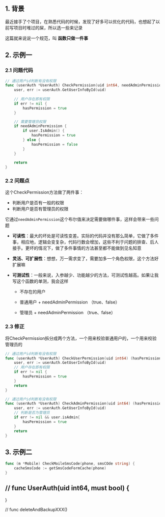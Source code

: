 ## 1. 背景

最近接手了个项目，在熟悉代码的时候，发现了好多可以优化的代码，也想起了以前写项目时堆过的屎，所以选一些来记录

这篇就来说说一个规范，叫 **函数只做一件事**





## 2. 示例一



### 2.1 问题代码

```go
// 通过用户id判断有没有权限
func (userAuth *UserAuth) CheckPermission(uid int64, needAdminPermission bool) (hasPermission bool) {
	user, err := userAuth.GetUserInfoById(uid)
	
    // 用户存在即有权限
    if err != nil {
		hasPermission = true
	}

    // 需要管理员权限
	if needAdminPermission {
		if user.IsAdmin() {
			hasPermission = true
		} else {
			hasPermission = false
		}
	}
	
	return
}
```



### 2.2 问题点

这个CheckPermission方法做了两件事：

- 判断用户是否有一般的权限
- 判断用户是否有管理员的权限



它通过`needAdminPermission`这个布尔值来决定需要做哪件事，这样会带来一些问题

- **可读性**：最大的坏处是可读性变差。实际的代码并没有那么简单，它做了多件事，相应地，逻辑会变复杂，代码行数会增加，这些不利于问题的排查、后人接手。更坏的情况下，做了多件事情的方法甚至都不能做到见名知意

- **灵活、可扩展性**：想想，万一需求变了，需要加多一个角色权限，这个方法好扩展嘛

- **可测试性**：一般来说，入参越少、功能越少的方法，可测试性越高。如果让我写这个函数的单测，我会这样

  - 不存在的用户

  - 普通用户 + needAdminPermission （true、false）

  - 管理员 + needAdminPermission （true、false）

    

### 2.3 修正

将CheckPermission拆分成两个方法，一个用来校验普通用户的，一个用来校验管理员的

```go
// 通过用户id判断有没有权限
func (userAuth *UserAuth) CheckUserPermission(uid int64) (hasPermission bool) {
	user, err := userAuth.GetUserInfoById(uid)
    // 用户存在即有权限
    if err != nil {	
		hasPermission = true
	}	
	return
}
```



```go
// 通过用户id判断有没有权限
func (userAuth *UserAuth) CheckAdminPermission(uid int64) (hasPermission bool) {
	user, err := userAuth.GetUserInfoById(uid)
    // 判断是否为管理员
    if err != nil && user.isAdmin{
		hasPermission = true
	}	
	return
}
```



## 3. 示例二

```go
func (m *Mobile) CheckMoileSmsCode(phone, smsCOde string) {
    cacheSmsCode := getSmsCodeFormCache(phone)
}
```







## // func UserAuth(uid int64, must bool) {

}

// func deleteAndBackupXXX()

